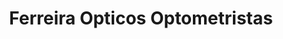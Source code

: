 ---
title: "Ferreira Opticos Optometristas"
url: /salamanca/ferreira-opticos-optometristas/
shop: óptico
---